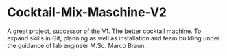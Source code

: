 # Cocktail-Mix-Maschine-V2
A great project, successor of the V1. The better cocktail machine. To expand skills in Git, planning as well as installation and team building under the guidance of lab engineer M.Sc. Marco Braun.
